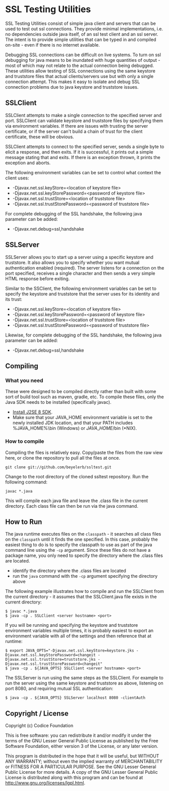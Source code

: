 <!--
/*
 * Copyright (c) Codice Foundation
 *
 * This is free software: you can redistribute it and/or modify it under the terms of the GNU Lesser General Public License as published by the Free Software Foundation, either
 * version 3 of the License, or any later version. 
 *
 * This program is distributed in the hope that it will be useful, but WITHOUT ANY WARRANTY; without even the implied warranty of MERCHANTABILITY or FITNESS FOR A PARTICULAR PURPOSE.
 * See the GNU Lesser General Public License for more details. A copy of the GNU Lesser General Public License is distributed along with this program and can be found at
 * <http://www.gnu.org/licenses/lgpl.html>.
 */
-->

# SSL Testing Utilities

SSL Testing Utilities consist of simple java client and servers that can be used to test out ssl connections.
They provide minimal implementations, i.e. no dependencies outside java itself, of an ssl test client and an ssl server.
The intent is to provide simple utilities that can be typed in and compiled on-site - even if there is no internet
available.

Debugging SSL connections can be difficult on live systems. To turn on ssl debugging for java means to be inundated
with huge quantities of output - most of which may not relate to the actual connection being debugged. These utilities
allow testing of SSL connections using the same keystore and truststore files that actual clients/servers use but
with only a single connection attempt. This makes it easy to isolate and debug SSL connection problems due to 
java keystore and truststore issues.

## SSLClient
SSLClient attempts to make a single connection to the specified server and port. SSLClient can validate keystore
and truststore files by specifying them via environment variables. If there are issues with trusting the server
certificate, or if the server can't build a chain of trust for the client certificate, these will be obvious.

SSLClient attempts to connect to the specified server, sends a single byte to elicit a response, and then exits.
If it is successful, it prints out a simple message stating that and exits. If there is an exception thrown, it
prints the exception and aborts.

The following environment variables can be set to control what context the client uses:
* -Djavax.net.ssl.keyStore=\<location of keystore file\>
* -Djavax.net.ssl.keyStorePassword=\<password of keystore file\>
* -Djavax.net.ssl.trustStore=\<location of truststore file\>
* -Djavax.net.ssl.trustStorePassword=\<password of truststore file\>

For complete debugging of the SSL handshake, the following java parameter can be added:
* -Djavax.net.debug=ssl,handshake

## SSLServer
SSLServer allows you to start up a server using a specific keystore and truststore. It also allows you to 
specify whether you want mutual authentication enabled \(required\). The server listens for a connection
on the port specified, receives a single character and then sends a very simple HTML response before exiting.

Similar to the SSClient, the following environment variables can be set to specify the keystore and truststore
that the server uses for its identity and its trust:
* -Djavax.net.ssl.keyStore=\<location of keystore file\>
* -Djavax.net.ssl.keyStorePassword=\<password of keystore file\>
* -Djavax.net.ssl.trustStore=\<location of truststore file\>
* -Djavax.net.ssl.trustStorePassword=\<password of truststore file\>

Likewise, for complete debugging of the SSL handshake, the following java parameter can be added:
* -Djavax.net.debug=ssl,handshake

## Compiling
### What you need ###
These were designed to be compiled directly rather than built with some sort of build tool such as maven, gradle, etc.
To compile these files, only the Java SDK needs to be installed \(specifically javac\).

* [Install J2SE 8 SDK](http://www.oracle.com/technetwork/java/javase/downloads/index.html).
* Make sure that your JAVA\_HOME environment variable is set to the newly installed JDK location, and that your PATH includes %JAVA\_HOME%\bin (Windows) or $JAVA\_HOME$/bin (\*NIX).


### How to compile ###
Compiling the files is relatively easy. Copy/paste the files from the raw view here, or clone the repository to pull
all the files at once.

```
git clone git://github.com/beyelerb/ssltest.git
```
Change to the root directory of the cloned ssltest repository. Run the following command:

```
javac *.java
```

This will compile each java file and leave the .class file in the current directory. Each class file can then
 be run via the java command.


## How to Run
The java runtime executes files on the `classpath` - it searches all class files on the `classpath` until it finds
the one specified. In this case, probably the easiest thing to do is to specify the classpath to use as part of the
java command line using the `-cp` argument. Since these files do not have a package name, you only need to specify
the directory where the .class files are located.

* identify the directory where the .class files are located
* run the `java` command with the `-cp` argument specifying the directory above

The following example illustrates how to compile and run the SSLClient from the current directory - it assumes
that the SSLClient.java file exists in the current directory:

```
$ javac *.java
$ java -cp . SSLClient <server hostname> <port>
```

If you will be running and specifying the keystore and truststore environment variables multiple times, it is
probably easiest to export an environment variable with all of the settings and then reference that at runtime:

```shell script
$ export JAVA_OPTS="-Djavax.net.ssl.keyStore=keystore.jks -Djavax.net.ssl.keyStorePassword=changeit -Djavax.net.ssl.trustStore=truststore.jks -Djavax.net.ssl.trustStorePassword=changeit"
$ java -cp . ${JAVA_OPTS} SSLClient <server hostname> <port>
```

The SSLServer is run using the same steps as the SSLClient. For example to run the server using the same
keystore and truststore as above, listening on port 8080, and requiring mutual SSL authentication:

```
$ java -cp . ${JAVA_OPTS} SSLServer localhost 8080 -clientAuth
```

## Copyright / License
Copyright (c) Codice Foundation
 
This is free software: you can redistribute it and/or modify it under the terms of the GNU Lesser General Public License 
as published by the Free Software Foundation, either version 3 of the License, or any later version. 
 
This program is distributed in the hope that it will be useful, but WITHOUT ANY WARRANTY; without even the implied warranty of MERCHANTABILITY or FITNESS FOR A PARTICULAR PURPOSE.
See the GNU Lesser General Public License for more details. A copy of the GNU Lesser General Public License is distributed along with this program and can be found at
<http://www.gnu.org/licenses/lgpl.html>.
 